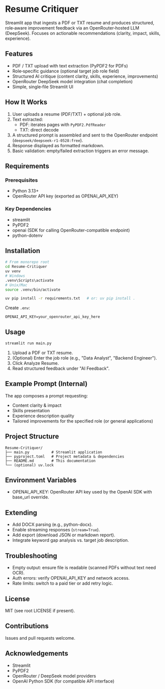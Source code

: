 # Resume Critiquer

Streamlit app that ingests a PDF or TXT resume and produces structured, role‑aware improvement feedback via an OpenRouter‑hosted LLM (DeepSeek). Focuses on actionable recommendations (clarity, impact, skills, experience).

## Features
- PDF / TXT upload with text extraction (PyPDF2 for PDFs)
- Role‑specific guidance (optional target job role field)
- Structured AI critique (content clarity, skills, experience, improvements)
- OpenRouter DeepSeek model integration (chat completion)
- Simple, single‑file Streamlit UI

## How It Works
1. User uploads a resume (PDF/TXT) + optional job role.
2. Text extracted:
   - PDF: iterates pages with `PyPDF2.PdfReader`
   - TXT: direct decode
3. A structured prompt is assembled and sent to the OpenRouter endpoint (`deepseek/deepseek-r1-0528:free`).
4. Response displayed as formatted markdown.
5. Basic validation: empty/failed extraction triggers an error message.

## Requirements
### Prerequisites
- Python 3.13+
- OpenRouter API key (exported as OPENAI_API_KEY)

### Key Dependencies
- streamlit
- PyPDF2
- openai (SDK for calling OpenRouter-compatible endpoint)
- python-dotenv

## Installation
```bash
# From monorepo root
cd Resume-Critiquer
uv venv
# Windows
.venv\Scripts\activate
# Unix/Mac
source .venv/bin/activate

uv pip install -r requirements.txt   # or: uv pip install .
```

Create `.env`:
```
OPENAI_API_KEY=your_openrouter_api_key_here
```

## Usage
```bash
streamlit run main.py
```
1. Upload a PDF or TXT resume.
2. (Optional) Enter the job role (e.g., "Data Analyst", "Backend Engineer").
3. Click Analyze Resume.
4. Read structured feedback under "AI Feedback".

## Example Prompt (Internal)
The app composes a prompt requesting:
- Content clarity & impact
- Skills presentation
- Experience description quality
- Tailored improvements for the specified role (or general applications)

## Project Structure
```
Resume-Critiquer/
├── main.py          # Streamlit application
├── pyproject.toml   # Project metadata & dependencies
├── README.md        # This documentation
└── (optional) uv.lock
```

## Environment Variables
- OPENAI_API_KEY: OpenRouter API key used by the OpenAI SDK with base_url override.

## Extending
- Add DOCX parsing (e.g., python-docx).
- Enable streaming responses (`stream=True`).
- Add export (download JSON or markdown report).
- Integrate keyword gap analysis vs. target job description.

## Troubleshooting
- Empty output: ensure file is readable (scanned PDFs without text need OCR).
- Auth errors: verify OPENAI_API_KEY and network access.
- Rate limits: switch to a paid tier or add retry logic.

## License
MIT (see root LICENSE if present).

## Contributions
Issues and pull requests welcome.

## Acknowledgements
- Streamlit
- PyPDF2
- OpenRouter / DeepSeek model providers
- OpenAI Python SDK (for compatible API interface)